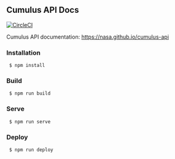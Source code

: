 ## Cumulus API Docs

[![CircleCI](https://circleci.com/gh/nasa/cumulus-api.svg?style=svg)](https://circleci.com/gh/nasa/cumulus-api)

Cumulus API documentation: https://nasa.github.io/cumulus-api

### Installation

     $ npm install 

### Build

     $ npm run build

### Serve

     $ npm run serve

### Deploy

     $ npm run deploy